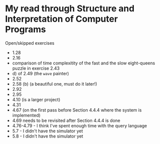 My read through Structure and Interpretation of Computer Programs
=================================================================

Open/skipped exercises
 - 1.28
 - 2.16
 - comparison of time complexitity of the fast and the slow
   eight-queens puzzle in exercise 2.43
 - d) of 2.49 (the `wave` painter)
 - 2.52
 - 2.58 (b) (a beautiful one, must do it later!)
 - 2.92
 - 2.95
 - 4.10 (is a larger project)
 - 4.31
 - 4.67 (on the first pass before Section 4.4.4 where the system is
   implemented)
 - 4.69 needs to be revisited after Section 4.4.4 is done
 - 4.76-4.79 - I think I've spent enough time with the query language
 - 5.7 - I didn't have the simulator yet
 - 5.8 - I didn't have the simulator yet
